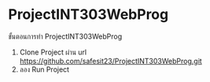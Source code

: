 # ProjectINT303WebProg

ขั้นตอนการทำ ProjectINT303WebProg
1. Clone Project ผ่าน url
https://github.com/safesit23/ProjectINT303WebProg.git
2. ลอง Run Project
